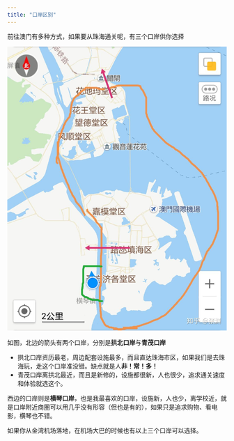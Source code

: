 ```yaml
---
title: "口岸区别"
---
```


前往澳门有多种方式，如果要从珠海通关呢，有三个口岸供你选择

![|300](Pasted%20image%2020230626172919.png)

如图，北边的箭头有两个口岸，分别是**拱北口岸**与**青茂口岸**

- 拱北口岸资历最老，周边配套设施最多，而且直达珠海市区，如果我们是去珠海玩，走这个口岸准没错。缺点就是人**非！常！多！** 
- 青茂口岸离拱北最近，而且是新修的，设施都很新，人也很少，追求通关速度和体验就选这个。

西边的口岸则是**横琴口岸**，也是我最喜欢的口岸，设施新，人也少，离学校近，就是口岸附近商圈可以用几乎没有形容（但也是有的），如果只是追求购物、看电影，横琴也不错。

如果你从金湾机场落地，在机场大巴的时候也有以上三个口岸可以选择。
